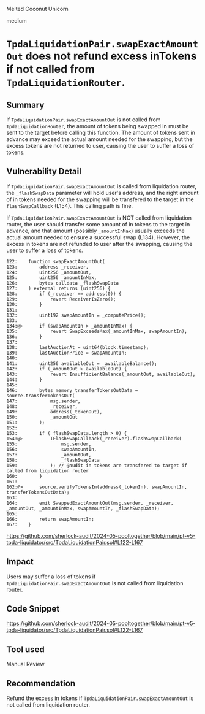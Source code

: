 Melted Coconut Unicorn

medium

# `TpdaLiquidationPair.swapExactAmountOut` does not refund excess inTokens if not called from `TpdaLiquidationRouter`.

## Summary
If `TpdaLiquidationPair.swapExactAmountOut` is not called from `TpdaLiquidationRouter`, the amount of tokens being swapped in must be sent to the target before calling this function. The amount of tokens sent in advance may exceed the actual amount needed for the swapping, but the excess tokens are not returned to user, causing the user to suffer a loss of tokens.

## Vulnerability Detail
If `TpdaLiquidationPair.swapExactAmountOut` is called from liquidation router, the `_flashSwapData` parameter will hold user's address, and the right amount of in tokens needed for the swapping will be transfered to the target in the `flashSwapCallback` (L154). This calling path is fine.

If `TpdaLiquidationPair.swapExactAmountOut` is NOT called from liquidation router, the user should transfer some amount of in tokens to the target in advance, and that amount (possibly `_amountInMax`) usually exceeds the actual amount needed to ensure a successful swap (L134). However, the excess in tokens are not refunded to user after the swapping, causing the user to suffer a loss of tokens.
```solidity
122:    function swapExactAmountOut(
123:        address _receiver,
124:        uint256 _amountOut,
125:        uint256 _amountInMax,
126:        bytes calldata _flashSwapData
127:    ) external returns (uint256) {
128:        if (_receiver == address(0)) {
129:            revert ReceiverIsZero();
130:        }
131:
132:        uint192 swapAmountIn = _computePrice();
133:
134:@>      if (swapAmountIn > _amountInMax) {
135:            revert SwapExceedsMax(_amountInMax, swapAmountIn);
136:        }
137:
138:        lastAuctionAt = uint64(block.timestamp);
139:        lastAuctionPrice = swapAmountIn;
140:
141:        uint256 availableOut = _availableBalance();
142:        if (_amountOut > availableOut) {
143:            revert InsufficientBalance(_amountOut, availableOut);
144:        }
145:
146:        bytes memory transferTokensOutData = source.transferTokensOut(
147:            msg.sender,
148:            _receiver,
149:            address(_tokenOut),
150:            _amountOut
151:        );
152:
153:        if (_flashSwapData.length > 0) {
154:@>          IFlashSwapCallback(_receiver).flashSwapCallback(
155:                msg.sender,
156:                swapAmountIn,
157:                _amountOut,
158:                _flashSwapData
159:            ); // @audit in tokens are transfered to target if called from liquidation router
160:        }
161:
162:@>      source.verifyTokensIn(address(_tokenIn), swapAmountIn, transferTokensOutData);
163:
164:        emit SwappedExactAmountOut(msg.sender, _receiver, _amountOut, _amountInMax, swapAmountIn, _flashSwapData);
165:
166:        return swapAmountIn;
167:    }
```
https://github.com/sherlock-audit/2024-05-pooltogether/blob/main/pt-v5-tpda-liquidator/src/TpdaLiquidationPair.sol#L122-L167

## Impact
Users may suffer a loss of tokens if `TpdaLiquidationPair.swapExactAmountOut` is not called from liquidation router.

## Code Snippet
https://github.com/sherlock-audit/2024-05-pooltogether/blob/main/pt-v5-tpda-liquidator/src/TpdaLiquidationPair.sol#L122-L167

## Tool used

Manual Review

## Recommendation
Refund the excess in tokens if `TpdaLiquidationPair.swapExactAmountOut` is not called from liquidation router.